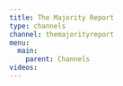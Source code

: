 ```yaml
---
title: The Majority Report
type: channels
channel: themajorityreport
menu:
  main:
    parent: Channels
videos:
---
```

